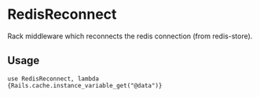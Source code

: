 # RedisReconnect

Rack middleware which reconnects the redis connection (from redis-store).

## Usage

    use RedisReconnect, lambda {Rails.cache.instance_variable_get("@data")}
